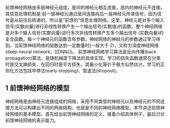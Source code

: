 前馈神经网络由多层神经元组成，层间的神经元相互连接，层内的神经元不连接。其信息处理机制是:前一层神经元通过层间连接向后一层神经元传递信号，因为信号是从前往后转递的，所以是“前馈的”信息处理网络。这里，神经元是对多个输入信号(实数向量)进行非线性转换产生一个输出信号(实数值)的函数，整个神经网络是对多个输入信号(实数向量)进行多次非线性转换产生多个输出信号 (实数向量)的复合函数。每一个神经元的函数含有参数，神经网络的神经元的参数通过学习得到。当前馈神经网络的层数达到一定数量时(一般大于 2)，又称为深度神经网络(deep neural network，[[DNN]])。
前馈神经网络学习算法是反向传播(back propagation)算法，是随机梯度下降法的具体实现。学习的损失函数通常在分类时是交叉熵损失，在回归时是平方损失，其最小化等价于极大似然估计。学习的正则化方法包括早停法(early stopping)、暂退法(dropout)。

## 1 前馈神经网络的模型

神经网络是由神经元连接组成的网络，采用不同类型的神经元以及神经元的不同连接方法可以构建出不同的网络结构，也就是不同的神经网络模型。本节讲述前馈神经网络的基本模型。首先给出前馈神经网络的定义，接着介绍具体例子，最后讨论前馈神经网络的表示能力。